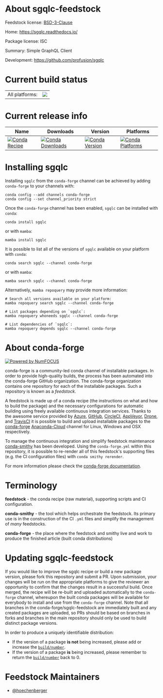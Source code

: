 About sgqlc-feedstock
=====================

Feedstock license: [BSD-3-Clause](https://github.com/conda-forge/sgqlc-feedstock/blob/main/LICENSE.txt)

Home: https://sgqlc.readthedocs.io/

Package license: ISC

Summary: Simple GraphQL Client

Development: https://github.com/profusion/sgqlc

Current build status
====================


<table><tr><td>All platforms:</td>
    <td>
      <a href="https://dev.azure.com/conda-forge/feedstock-builds/_build/latest?definitionId=12749&branchName=main">
        <img src="https://dev.azure.com/conda-forge/feedstock-builds/_apis/build/status/sgqlc-feedstock?branchName=main">
      </a>
    </td>
  </tr>
</table>

Current release info
====================

| Name | Downloads | Version | Platforms |
| --- | --- | --- | --- |
| [![Conda Recipe](https://img.shields.io/badge/recipe-sgqlc-green.svg)](https://anaconda.org/conda-forge/sgqlc) | [![Conda Downloads](https://img.shields.io/conda/dn/conda-forge/sgqlc.svg)](https://anaconda.org/conda-forge/sgqlc) | [![Conda Version](https://img.shields.io/conda/vn/conda-forge/sgqlc.svg)](https://anaconda.org/conda-forge/sgqlc) | [![Conda Platforms](https://img.shields.io/conda/pn/conda-forge/sgqlc.svg)](https://anaconda.org/conda-forge/sgqlc) |

Installing sgqlc
================

Installing `sgqlc` from the `conda-forge` channel can be achieved by adding `conda-forge` to your channels with:

```
conda config --add channels conda-forge
conda config --set channel_priority strict
```

Once the `conda-forge` channel has been enabled, `sgqlc` can be installed with `conda`:

```
conda install sgqlc
```

or with `mamba`:

```
mamba install sgqlc
```

It is possible to list all of the versions of `sgqlc` available on your platform with `conda`:

```
conda search sgqlc --channel conda-forge
```

or with `mamba`:

```
mamba search sgqlc --channel conda-forge
```

Alternatively, `mamba repoquery` may provide more information:

```
# Search all versions available on your platform:
mamba repoquery search sgqlc --channel conda-forge

# List packages depending on `sgqlc`:
mamba repoquery whoneeds sgqlc --channel conda-forge

# List dependencies of `sgqlc`:
mamba repoquery depends sgqlc --channel conda-forge
```


About conda-forge
=================

[![Powered by
NumFOCUS](https://img.shields.io/badge/powered%20by-NumFOCUS-orange.svg?style=flat&colorA=E1523D&colorB=007D8A)](https://numfocus.org)

conda-forge is a community-led conda channel of installable packages.
In order to provide high-quality builds, the process has been automated into the
conda-forge GitHub organization. The conda-forge organization contains one repository
for each of the installable packages. Such a repository is known as a *feedstock*.

A feedstock is made up of a conda recipe (the instructions on what and how to build
the package) and the necessary configurations for automatic building using freely
available continuous integration services. Thanks to the awesome service provided by
[Azure](https://azure.microsoft.com/en-us/services/devops/), [GitHub](https://github.com/),
[CircleCI](https://circleci.com/), [AppVeyor](https://www.appveyor.com/),
[Drone](https://cloud.drone.io/welcome), and [TravisCI](https://travis-ci.com/)
it is possible to build and upload installable packages to the
[conda-forge](https://anaconda.org/conda-forge) [Anaconda-Cloud](https://anaconda.org/)
channel for Linux, Windows and OSX respectively.

To manage the continuous integration and simplify feedstock maintenance
[conda-smithy](https://github.com/conda-forge/conda-smithy) has been developed.
Using the ``conda-forge.yml`` within this repository, it is possible to re-render all of
this feedstock's supporting files (e.g. the CI configuration files) with ``conda smithy rerender``.

For more information please check the [conda-forge documentation](https://conda-forge.org/docs/).

Terminology
===========

**feedstock** - the conda recipe (raw material), supporting scripts and CI configuration.

**conda-smithy** - the tool which helps orchestrate the feedstock.
                   Its primary use is in the construction of the CI ``.yml`` files
                   and simplify the management of *many* feedstocks.

**conda-forge** - the place where the feedstock and smithy live and work to
                  produce the finished article (built conda distributions)


Updating sgqlc-feedstock
========================

If you would like to improve the sgqlc recipe or build a new
package version, please fork this repository and submit a PR. Upon submission,
your changes will be run on the appropriate platforms to give the reviewer an
opportunity to confirm that the changes result in a successful build. Once
merged, the recipe will be re-built and uploaded automatically to the
`conda-forge` channel, whereupon the built conda packages will be available for
everybody to install and use from the `conda-forge` channel.
Note that all branches in the conda-forge/sgqlc-feedstock are
immediately built and any created packages are uploaded, so PRs should be based
on branches in forks and branches in the main repository should only be used to
build distinct package versions.

In order to produce a uniquely identifiable distribution:
 * If the version of a package **is not** being increased, please add or increase
   the [``build/number``](https://docs.conda.io/projects/conda-build/en/latest/resources/define-metadata.html#build-number-and-string).
 * If the version of a package **is** being increased, please remember to return
   the [``build/number``](https://docs.conda.io/projects/conda-build/en/latest/resources/define-metadata.html#build-number-and-string)
   back to 0.

Feedstock Maintainers
=====================

* [@hoechenberger](https://github.com/hoechenberger/)

